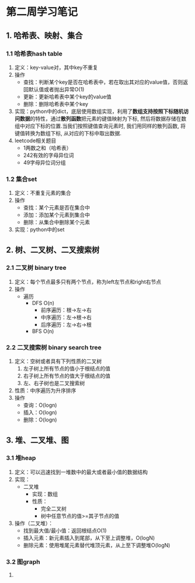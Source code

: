 # 第二周学习笔记

## 1. 哈希表、映射、集合

### 1.1 哈希表hash table

1. 定义：key-value对，其中key不重复
2. 操作
    - 查找：判断某个key是否在哈希表中，若在取出其对应的value值，否则返回默认值或者抛出异常O(1)
    - 更新：更新哈希表中某个key的value值
    - 删除：删除哈希表中某个key
3. 实现：python中的dict，底层使用数组实现，利用了**数组支持按照下标随机访问数据**的特性，通过**散列函数**把元素的键值映射为下标, 然后将数据存储在数组中对应下标的位置.当我们按照键值查询元素时, 我们用同样的散列函数, 将键值转换为数组下标, 从对应的下标中取出数据.
4. leetcode相关题目
    - 1两数之和（哈希表）
    - 242有效的字母异位词
    - 49字母异位词分组

### 1.2 集合set

1. 定义：不重复元素的集合
2. 操作
    - 查找：某个元素是否在集合中
    - 添加：添加某个元素到集合中
    - 删除：从集合中删除某个元素
3. 实现：python中的set

## 2. 树、二叉树、二叉搜索树

### 2.1 二叉树 binary tree

1. 定义：每个节点最多只有两个节点，称为left左节点和right右节点
2. 操作
    - 遍历
        - DFS O(n)
            - 前序遍历：根->左->右
            - 中序遍历：左->根->右
            - 后序遍历：左->右->根
        - BFS O(n)

### 2.2 二叉搜索树 binary search tree

1. 定义：空树或者具有下列性质的二叉树
    1. 左子树上所有节点的值小于根结点的值
    2. 右子树上所有节点的值大于根结点的值
    3. 左、右子树也是二叉搜索树
2. 性质：中序遍历为升序排序
3. 操作
    - 查询：O(logn)
    - 插入：O(logn)
    - 删除：O(logn)

## 3. 堆、二叉堆、图

### 3.1 堆heap

1. 定义：可以迅速找到一堆数中的最大或者最小值的数据结构
2. 实现：
    - 二叉堆
        - 实现：数组
        - 性质：
            - 完全二叉树
            - 树中任意节点的值>=其子节点的值
3. 操作（二叉堆）：
    - 找到最大值/最小值：返回根结点O(1)
    - 插入元素：新元素插入到尾部，从下至上调整堆，O(logN)
    - 删除元素：使用堆尾元素替代堆顶元素，从上至下调整堆O(logN)

### 3.2 图graph

1. 
